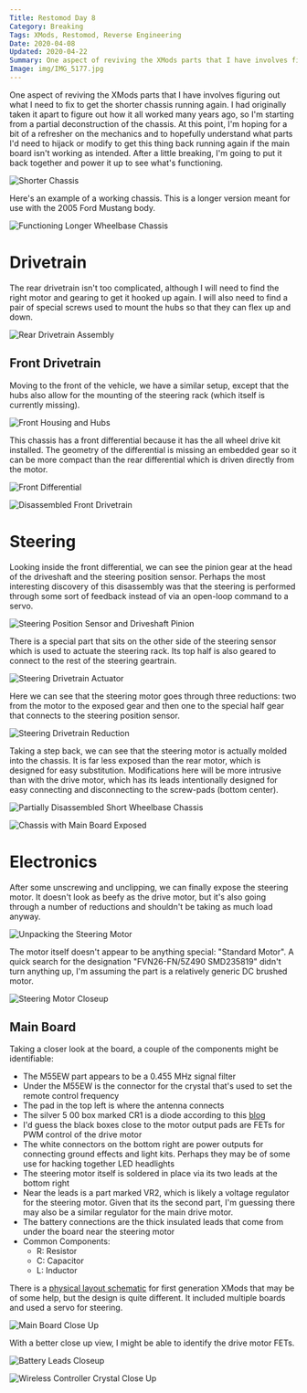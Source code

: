 ```yaml
---
Title: Restomod Day 8
Category: Breaking
Tags: XMods, Restomod, Reverse Engineering
Date: 2020-04-08
Updated: 2020-04-22
Summary: One aspect of reviving the XMods parts that I have involves figuring out what I need to fix to get the shorter chassis running again.
Image: img/IMG_5177.jpg
---
```


One aspect of reviving the XMods parts that I have involves figuring out what I
need to fix to get the shorter chassis running again. I had originally taken it
apart to figure out how it all worked many years ago, so I'm starting from a
partial deconstruction of the chassis. At this point, I'm hoping for a bit of a
refresher on the mechanics and to hopefully understand what parts I'd need to
hijack or modify to get this thing back running again if the main board isn't
working as intended. After a little breaking, I'm going to put it back together
and power it up to see what's functioning.

![Shorter Chassis]({attach}/img/IMG_5160.jpg)

Here's an example of a working chassis. This is a longer version meant for use
with the 2005 Ford Mustang body.

![Functioning Longer Wheelbase Chassis]({attach}/img/IMG_5201.jpg)

# Drivetrain

The rear drivetrain isn't too complicated, although I will need to find the
right motor and gearing to get it hooked up again. I will also need to find a
pair of special screws used to mount the hubs so that they can flex up and down.

![Rear Drivetrain Assembly]({attach}/img/IMG_5200.jpg)

## Front Drivetrain

Moving to the front of the vehicle, we have a similar setup, except that the
hubs also allow for the mounting of the steering rack (which itself is currently
missing).

![Front Housing and Hubs]({attach}/img/IMG_5163.jpg)

This chassis has a front differential because it has the all wheel drive kit installed. The
geometry of the differential is missing an embedded gear so it can be more
compact than the rear differential which is driven directly from the motor.

![Front Differential]({attach}/img/IMG_5164.jpg)

![Disassembled Front Drivetrain]({attach}/img/IMG_5165.jpg)

# Steering

Looking inside the front differential, we can see the pinion gear at the head of
the driveshaft and the steering position sensor. Perhaps the most interesting
discovery of this disassembly was that the steering is performed through some
sort of feedback instead of via an open-loop command to a servo.

![Steering Position Sensor and Driveshaft Pinion]({attach}/img/IMG_5167.jpg)

There is a special part that sits on the other side of the steering sensor which
is used to actuate the steering rack. Its top half is also geared to connect to
the rest of the steering geartrain.

![Steering Drivetrain Actuator]({attach}/img/IMG_5171.jpg)

Here we can see that the steering motor goes through three reductions: two from
the motor to the exposed gear and then one to the special half gear that
connects to the steering position sensor.

![Steering Drivetrain Reduction]({attach}/img/IMG_5173.jpg)

Taking a step back, we can see that the steering motor is actually molded into
the chassis. It is far less exposed than the rear motor, which is designed for
easy substitution. Modifications here will be more intrusive than with the
drive motor, which has its leads intentionally designed for easy connecting and
disconnecting to the screw-pads (bottom center).

![Partially Disassembled Short Wheelbase Chassis]({attach}/img/IMG_5202.jpg)

![Chassis with Main Board Exposed]({attach}/img/IMG_5177.jpg)

# Electronics

After some unscrewing and unclipping, we can finally expose the steering motor.
It doesn't look as beefy as the drive motor, but it's also going through a
number of reductions and shouldn't be taking as much load anyway.

![Unpacking the Steering Motor]({attach}/img/IMG_5186.jpg)

The motor itself doesn't appear to be anything special: "Standard Motor". A
quick search for the designation "FVN26-FN/5Z490 SMD235819" didn't turn anything
up, I'm assuming the part is a relatively generic DC brushed motor.

![Steering Motor Closeup]({attach}/img/IMG_5188.jpg)

## Main Board

Taking a closer look at the board, a couple of the components might be
identifiable:

- The M55EW part appears to be a 0.455 MHz signal filter 
- Under the M55EW is the connector for the crystal that's used to set the remote
  control frequency
- The pad in the top left is where the antenna connects
- The silver 5 00 box marked CR1 is a diode according to this
  [blog](https://blogs.mentor.com/tom-hausherr/blog/tag/reference-designator/)
- I'd guess the black boxes close to the motor output pads are FETs for PWM
  control of the drive motor
- The white connectors on the bottom right are power outputs for connecting
  ground effects and light kits. Perhaps they may be of some use for hacking
  together LED headlights
- The steering motor itself is soldered in place via its two leads at the bottom
  right
- Near the leads is a part marked VR2, which is likely a voltage regulator for
  the steering motor. Given that its the second part, I'm guessing there may
  also be a similar regulator for the main drive motor.
- The battery connections are the thick insulated leads that come from under the
  board near the steering motor
- Common Components:
    - R: Resistor
    - C: Capacitor
    - L: Inductor

There is a [physical layout
schematic](http://www.biline.ca/dl_files/XMOD_Gen1_Stock_Wiring_Diagram.pdf)
for first generation XMods that may be of some help, but the design is quite
different. It included multiple boards and used a servo for steering.

![Main Board Close Up]({attach}/img/IMG_5182.jpg)

With a better close up view, I might be able to identify the drive motor FETs.

![Battery Leads Closeup]({attach}/img/IMG_5195.jpg)

![Wireless Controller Crystal Close Up]({attach}/img/IMG_5199.jpg)

